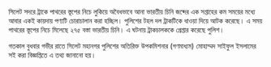 সিলেট সদরে ট্রাকে পাথরের স্তূপের নিচে লুকিয়ে অবৈধভাবে আনা ভারতীয় চিনি জব্দের এক সপ্তাহের কম সময়ের মধ্যে আবার একই কায়দায় পণ্যটি চোরাচালান করা হচ্ছিল। পুলিশের টহল দল ট্রাকটিকে ধাওয়া দিয়ে আটক করেছে। এ সময় পাথরের স্তূপের নিচে মিলেছে ২৭৫ বস্তা ভারতীয় চিনি। এ ঘটনায় ট্রাকচালককে গ্রেপ্তার করেছে পুলিশ।

গতকাল বুধবার গভীর রাতে সিলেট মহানগর পুলিশের অতিরিক্ত উপকমিশনার (গণমাধ্যম) মোহাম্মদ সাইফুল ইসলামের সই করা বিজ্ঞপ্তিতে এ তথ্য জানানো হয়।

